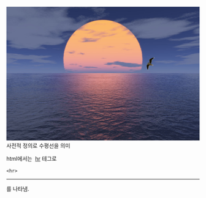 
![ ](/images/horizon.png)
사전적 정의로 수평선을 의미

html에서는  [hr](contents/hr) 테그로
```
<hr>
```

<hr>

를 나타냄.


